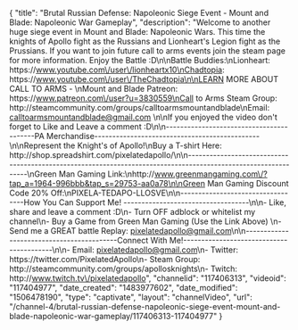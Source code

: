 {
    "title": "Brutal Russian Defense: Napoleonic Siege Event - Mount and Blade: Napoleonic War Gameplay",
    "description": "Welcome to another huge siege event in Mount and Blade: Napoleonic Wars.  This time the knights of Apollo fight as the Russians and Lionheart's Legion fight as the Prussians.  If you want to join future call to arms events join the steam page for more information.  Enjoy the Battle :D\n\nBattle Buddies:\nLionheart: https:\/\/www.youtube.com\/user\/lionheartx10\nChadtopia: https:\/\/www.youtube.com\/user\/TheChadtopia\n\nLEARN MORE ABOUT CALL TO ARMS - \nMount and Blade Patreon: https:\/\/www.patreon.com\/user?u=3830559\nCall to Arms Steam Group: http:\/\/steamcommunity.com\/groups\/calltoarmsmountandblade\nEmail: calltoarmsmountandblade@gmail.com \n\nIf you enjoyed the video don't forget to Like and Leave a comment :D\n\n-----------------------------------------PA Merchandise----------------------------------------------\n\nRepresent the Knight's of Apollo!\nBuy a T-shirt Here: http:\/\/shop.spreadshirt.com\/pixelatedapollo\/\n\n---------------------------------------------------------------------------------------------------------------\nGreen Man Gaming Link:\nhttp:\/\/www.greenmangaming.com\/?tap_a=1964-996bbb&tap_s=29753-aa0a78\n\nGreen Man Gaming Discount Code 20% Off:\nPIXELA-TEDAPO-LLOSVE\n\n----------------------------------How You Can Support Me! -----------------------------------\n\n- Like, share and leave a comment :D\n- Turn OFF adblock or whitelist my channel\n- Buy a Game from Green Man Gaming (Use the Link Above) \n- Send me a GREAT battle Replay: pixelatedapollo@gmail.com\n\n------------------------------------------Connect With Me!-----------------------------------------\n\n- Email: pixelatedapollo@gmail.com\n- Twitter: https:\/\/twitter.com\/PixelatedApollo\n- Steam Group:  http:\/\/steamcommunity.com\/groups\/apollosknights\n- Twitch: http:\/\/www.twitch.tv\/pixelatedapollo",
    "channelid": "117406313",
    "videoid": "117404977",
    "date_created": "1483977602",
    "date_modified": "1506478190",
    "type": "captivate",
    "layout": "channelVideo",
    "url": "\/channel-4\/brutal-russian-defense-napoleonic-siege-event-mount-and-blade-napoleonic-war-gameplay\/117406313-117404977"
}